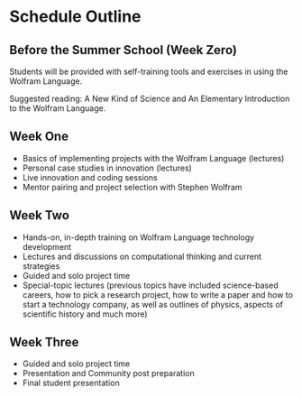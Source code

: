 # Schedule Outline

## Before the Summer School (Week Zero)

Students will be provided with self-training tools and exercises in using the Wolfram Language.

Suggested reading: A New Kind of Science and An Elementary Introduction to the Wolfram Language.

## Week One

- Basics of implementing projects with the Wolfram Language (lectures)
- Personal case studies in innovation (lectures)
- Live innovation and coding sessions
- Mentor pairing and project selection with Stephen Wolfram

## Week Two

- Hands-on, in-depth training on Wolfram Language technology development
- Lectures and discussions on computational thinking and current strategies
- Guided and solo project time
- Special-topic lectures (previous topics have included science-based careers, how to pick a research project, how to write a paper and how to start a technology company, as well as outlines of physics, aspects of scientific history and much more)

## Week Three

- Guided and solo project time
- Presentation and Community post preparation
- Final student presentation
